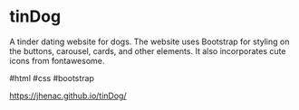 # tinDog
A tinder dating website for dogs. The website uses Bootstrap for styling on the buttons, carousel, cards, and other elements. It also incorporates cute icons from 
fontawesome.

#html #css #bootstrap

https://jhenac.github.io/tinDog/
